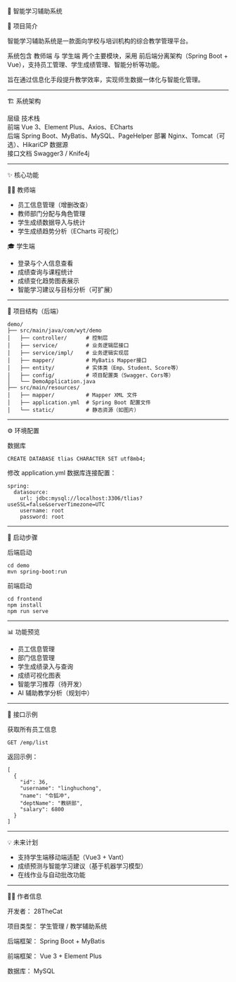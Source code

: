 🧠 智能学习辅助系统

📖 项目简介

智能学习辅助系统是一款面向学校与培训机构的综合教学管理平台。  

系统包含 教师端 与 学生端 两个主要模块，采用 前后端分离架构（Spring Boot + Vue），支持员工管理、学生成绩管理、智能分析等功能。  

旨在通过信息化手段提升教学效率，实现师生数据一体化与智能化管理。

---

🏗️ 系统架构

  层级  	技术栈                                 
  前端  	Vue 3、Element Plus、Axios、ECharts    
  后端  	Spring Boot、MyBatis、MySQL、PageHelper
  部署  	Nginx、Tomcat（可选）、HikariCP 数据源       
  接口文档	Swagger3 / Knife4j                  

---

✨ 核心功能

👩‍🏫 教师端

- 员工信息管理（增删改查）
- 教师部门分配与角色管理
- 学生成绩数据导入与统计
- 学生成绩趋势分析（ECharts 可视化）

🎓 学生端

- 登录与个人信息查看
- 成绩查询与课程统计
- 成绩变化趋势图表展示
- 智能学习建议与目标分析（可扩展）

---

📁 项目结构（后端）

    demo/
    ├── src/main/java/com/wyt/demo
    │   ├── controller/      # 控制层
    │   ├── service/         # 业务逻辑层接口
    │   ├── service/impl/    # 业务逻辑实现层
    │   ├── mapper/          # MyBatis Mapper接口
    │   ├── entity/          # 实体类（Emp、Student、Score等）
    │   ├── config/          # 项目配置类（Swagger、Cors等）
    │   └── DemoApplication.java
    ├── src/main/resources/
    │   ├── mapper/          # Mapper XML 文件
    │   ├── application.yml  # Spring Boot 配置文件
    │   └── static/          # 静态资源（如图片）

---

⚙️ 环境配置

数据库

    CREATE DATABASE tlias CHARACTER SET utf8mb4;

修改 application.yml 数据库连接配置：

    spring:
      datasource:
        url: jdbc:mysql://localhost:3306/tlias?useSSL=false&serverTimezone=UTC
        username: root
        password: root

---

🚀 启动步骤

后端启动

    cd demo
    mvn spring-boot:run

前端启动

    cd frontend
    npm install
    npm run serve

---

📊 功能预览

- 员工信息管理  
- 部门信息管理  
- 学生成绩录入与查询  
- 成绩可视化图表  
- 智能学习推荐（待开发）  
- AI 辅助教学分析（规划中）

---

🧩 接口示例

获取所有员工信息

    GET /emp/list

返回示例：

    [
      {
        "id": 36,
        "username": "linghuchong",
        "name": "令狐冲",
        "deptName": "教研部",
        "salary": 6800
      }
    ]

---

💡 未来计划

- 支持学生端移动端适配（Vue3 + Vant）
- 成绩预测与智能学习建议（基于机器学习模型）
- 在线作业与自动批改功能

---

🧑‍💻 作者信息

开发者： 28TheCat  

项目类型： 学生管理 / 教学辅助系统  

后端框架： Spring Boot + MyBatis  

前端框架： Vue 3 + Element Plus  

数据库： MySQL  
